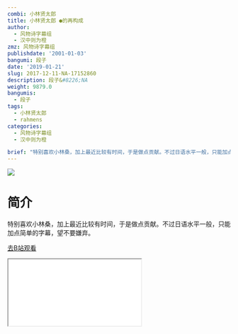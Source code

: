 ```yaml
---
combi: 小林贤太郎
title: 小林贤太郎 ●的再构成
author:
  - 风物诗字幕组
  - 汉中则为橙
zmz: 风物诗字幕组
publishdate: '2001-01-03'
bangumi: 段子
date: '2019-01-21'
slug: 2017-12-11-NA-17152860
description: 段子&#8226;NA
weight: 9879.0
bangumis:
  - 段子
tags:
  - 小林贤太郎
  - rahmens
categories:
  - 风物诗字幕组
  - 汉中则为橙

brief: "特别喜欢小林桑，加上最近比较有时间，于是做点贡献。不过日语水平一般，只能加点简单的字幕，望不要嫌弃。"
---
```

![](https://i.imgur.com/4pwg84o.jpg)
# 简介  
特别喜欢小林桑，加上最近比较有时间，于是做点贡献。不过日语水平一般，只能加点简单的字幕，望不要嫌弃。  

[去B站观看](https://www.bilibili.com/video/av17152860/)
<div class ="resp-container"><iframe class="testiframe" src="//player.bilibili.com/player.html?aid=17152860"", scrolling="no", allowfullscreen="true" > </iframe></div> 
